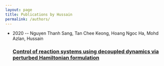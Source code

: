 ```yaml
---
layout: page
title: Publications by Hussain
permalink: /authors/
---
```


<ul class="post-list">
<li><span class='post-meta'>2020 -- Nguyen Thanh Sang, Tan Chee Keong, Hoang Ngoc Ha, Mohd Azlan, Hussain</span><h3><a class='post-link' href="{{ site.baseurl }}/control-of-reaction-systems-using-decoupled-dynamics-via-perturbed-hamiltonian-formulation">Control of reaction systems using decoupled dynamics via perturbed Hamiltonian formulation</a></h3></li>

</ul>
